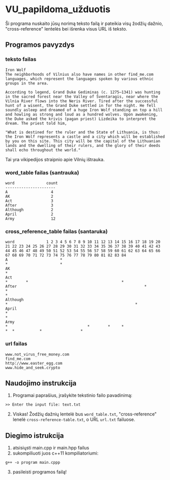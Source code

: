 # VU_papildoma_užduotis
Ši programa nuskaito jūsų norimą teksto failą ir pateikia visų žodžių dažnio, "cross-reference" lentelės bei išrenka visus URL iš teksto.

## Programos pavyzdys
### teksto failas
```
Iron Wolf
The neighborhoods of Vilnius also have names in other find_me.com languages, which represent the languages spoken by various ethnic groups in the area.

According to legend, Grand Duke Gediminas (c. 1275–1341) was hunting in the sacred forest near the Valley of Šventaragis, near where the Vilnia River flows into the Neris River. Tired after the successful hunt of a wisent, the Grand Duke settled in for the night. He fell soundly asleep and dreamed of a huge Iron Wolf standing on top a hill and howling as strong and loud as a hundred wolves. Upon awakening, the Duke asked the krivis (pagan priest) Lizdeika to interpret the dream. The priest told him,

"What is destined for the ruler and the State of Lithuania, is thus: the Iron Wolf represents a castle and a city which will be established by you on this site. This city will be the capital of the Lithuanian lands and the dwelling of their rulers, and the glory of their deeds shall echo throughout the world."
```
Tai yra vikipedijos straipnio apie Vilnių ištrauka.

### word_table failas (santrauka)
```
word              count
----------------------
A                   4
AK                  2
Act                 3
After               3
Although            2
April               2
Army                12
```

### cross_reference_table failas (santaruka)
```
word              1 2 3 4 5 6 7 8 9 10 11 12 13 14 15 16 17 18 19 20 21 22 23 24 25 26 27 28 29 30 31 32 33 34 35 36 37 38 39 40 41 42 43 44 45 46 47 48 49 50 51 52 53 54 55 56 57 58 59 60 61 62 63 64 65 66 67 68 69 70 71 72 73 74 75 76 77 78 79 80 81 82 83 84 
A                       *                                                                                                                                                                                                            *                       *
AK                                                                                                                                                                                                                                                                 *
Act                                                                                                                                                                   *        *                                         *
After                                                        *                                                                                   *                                                                                               *
Although                                                                                                                             *                                                        *
April                                                                                                                                *                                                                                                                             *
Army                                                                                                                                       *                                   *        *     *                                   *  *           *                 *
```

### url failas
```
www.not_virus_free_money.com
find_me.com
http://www.easter_egg.com
www.hide_and_seek.crypto
```

## Naudojimo instrukcija
1. Programai paprašius, įrašykite tekstinio failo pavadinimą:
```shell
>> Enter the input file: text.txt
```
2. Viskas! Žodžių dažnių lentelė bus `word_table.txt`, "cross-reference" lenelė `cross-reference-table.txt`, o URL `url.txt` failuose.

## Diegimo istrukcija
1. atsisiųsti main.cpp ir main.hpp failus
2. sukompiliuoti juos c++11 kompiliatoriumi:
```
g++ -o program main.cppp
```
3. pasileisti programos failą!

